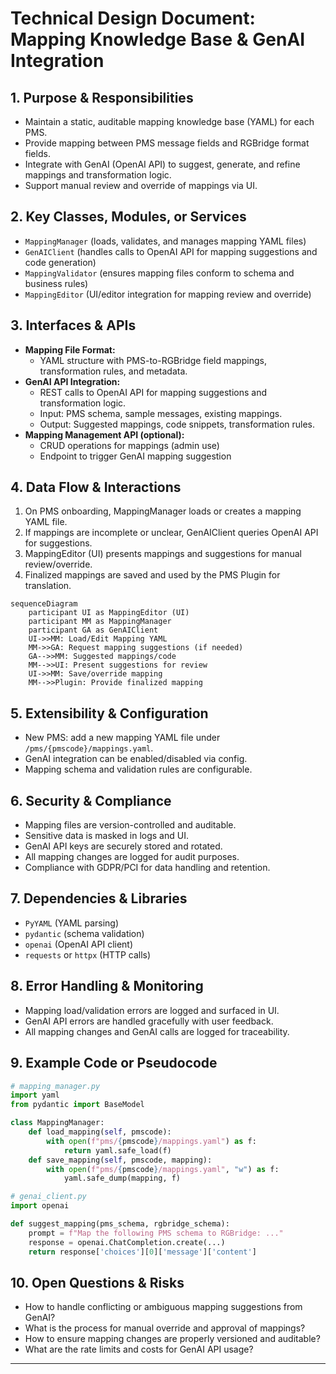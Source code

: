 # Technical Design Document: Mapping Knowledge Base & GenAI Integration

## 1. Purpose & Responsibilities
- Maintain a static, auditable mapping knowledge base (YAML) for each PMS.
- Provide mapping between PMS message fields and RGBridge format fields.
- Integrate with GenAI (OpenAI API) to suggest, generate, and refine mappings and transformation logic.
- Support manual review and override of mappings via UI.

## 2. Key Classes, Modules, or Services
- `MappingManager` (loads, validates, and manages mapping YAML files)
- `GenAIClient` (handles calls to OpenAI API for mapping suggestions and code generation)
- `MappingValidator` (ensures mapping files conform to schema and business rules)
- `MappingEditor` (UI/editor integration for mapping review and override)

## 3. Interfaces & APIs
- **Mapping File Format:**
  - YAML structure with PMS-to-RGBridge field mappings, transformation rules, and metadata.
- **GenAI API Integration:**
  - REST calls to OpenAI API for mapping suggestions and transformation logic.
  - Input: PMS schema, sample messages, existing mappings.
  - Output: Suggested mappings, code snippets, transformation rules.
- **Mapping Management API (optional):**
  - CRUD operations for mappings (admin use)
  - Endpoint to trigger GenAI mapping suggestion

## 4. Data Flow & Interactions
1. On PMS onboarding, MappingManager loads or creates a mapping YAML file.
2. If mappings are incomplete or unclear, GenAIClient queries OpenAI API for suggestions.
3. MappingEditor (UI) presents mappings and suggestions for manual review/override.
4. Finalized mappings are saved and used by the PMS Plugin for translation.

```mermaid
sequenceDiagram
    participant UI as MappingEditor (UI)
    participant MM as MappingManager
    participant GA as GenAIClient
    UI->>MM: Load/Edit Mapping YAML
    MM->>GA: Request mapping suggestions (if needed)
    GA-->>MM: Suggested mappings/code
    MM-->>UI: Present suggestions for review
    UI->>MM: Save/override mapping
    MM-->>Plugin: Provide finalized mapping
```

## 5. Extensibility & Configuration
- New PMS: add a new mapping YAML file under `/pms/{pmscode}/mappings.yaml`.
- GenAI integration can be enabled/disabled via config.
- Mapping schema and validation rules are configurable.

## 6. Security & Compliance
- Mapping files are version-controlled and auditable.
- Sensitive data is masked in logs and UI.
- GenAI API keys are securely stored and rotated.
- All mapping changes are logged for audit purposes.
- Compliance with GDPR/PCI for data handling and retention.

## 7. Dependencies & Libraries
- `PyYAML` (YAML parsing)
- `pydantic` (schema validation)
- `openai` (OpenAI API client)
- `requests` or `httpx` (HTTP calls)

## 8. Error Handling & Monitoring
- Mapping load/validation errors are logged and surfaced in UI.
- GenAI API errors are handled gracefully with user feedback.
- All mapping changes and GenAI calls are logged for traceability.

## 9. Example Code or Pseudocode
```python
# mapping_manager.py
import yaml
from pydantic import BaseModel

class MappingManager:
    def load_mapping(self, pmscode):
        with open(f"pms/{pmscode}/mappings.yaml") as f:
            return yaml.safe_load(f)
    def save_mapping(self, pmscode, mapping):
        with open(f"pms/{pmscode}/mappings.yaml", "w") as f:
            yaml.safe_dump(mapping, f)

# genai_client.py
import openai

def suggest_mapping(pms_schema, rgbridge_schema):
    prompt = f"Map the following PMS schema to RGBridge: ..."
    response = openai.ChatCompletion.create(...)
    return response['choices'][0]['message']['content']
```

## 10. Open Questions & Risks
- How to handle conflicting or ambiguous mapping suggestions from GenAI?
- What is the process for manual override and approval of mappings?
- How to ensure mapping changes are properly versioned and auditable?
- What are the rate limits and costs for GenAI API usage?

--- 